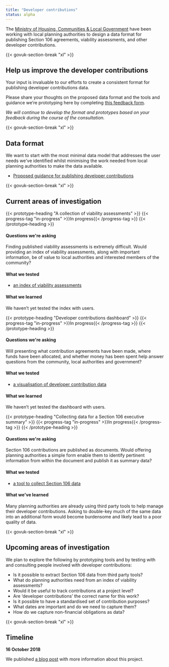 ```yaml
---
title: "Developer contributions"
status: alpha
---
```


The [Ministry of Housing, Communities & Local Government](https://www.gov.uk/government/organisations/ministry-of-housing-communities-and-local-government) have been working with local planning authorities to design a data format for publishing Section 106 agreements, viability assessments, and other developer contributions.

{{< govuk-section-break "xl" >}}

## Help us improve the developer contributions

Your input is invaluable to our efforts to create a consistent format for publishing developer contributions data.

Please share your thoughts on the proposed data format and the tools and guidance we’re prototyping here by completing [this feedback form](https://goo.gl/forms/aVckvO6woUxUIEjF2).

_We will continue to develop the format and prototypes based on your feedback during the course of the consultation._

{{< govuk-section-break "xl" >}}

## Data format

We want to start with the most minimal data model that addresses the user needs we've identified whilst minimising the work needed from local planning authorities to make the data available. 

* [Proposed guidance for publishing developer contributions](https://digital-land.github.io/guidance/developer-contributions/)

{{< govuk-section-break "xl" >}}

## Current areas of investigation

{{< prototype-heading "A collection of viability assessments" >}}
  {{< progress-tag "in-progress" >}}In progress{{< /progress-tag >}}
{{< /prototype-heading >}}

#### Questions we're asking

Finding published viability assessments is extremely difficult. Would providing an index of viability assessments, along with important information, be of value to local authorities and interested members of the community?

#### What we tested

* [an index of viability assessments](https://section-106-prototype.cloudapps.digital/viability/)

#### What we learned

We haven’t yet tested the index with users.

{{< prototype-heading "Developer contributions dashboard" >}}
  {{< progress-tag "in-progress" >}}In progress{{< /progress-tag >}}
{{< /prototype-heading >}}

#### Questions we're asking

Will presenting what contribution agreements have been made, where funds have been allocated, and whether money has been spent help answer questions from the community, local authorities and government? 

#### What we tested

* [a visualisation of developer contribution data](https://section-106-prototype.cloudapps.digital/developer-contributions/section106-wide)

#### What we learned

We haven’t yet tested the dashboard with users.


{{< prototype-heading "Collecting data for a Section 106 executive summary" >}}
  {{< progress-tag "in-progress" >}}In progress{{< /progress-tag >}}
{{< /prototype-heading >}}

#### Questions we're asking

Section 106 contributions are published as documents. Would offering planning authorities a simple form enable them to identify pertinent information from within the document and publish it as summary data?

#### What we tested

* [a tool to collect Section 106 data](https://section-106-prototype.cloudapps.digital/create-section106)

#### What we've learned

Many planning authorities are already using third party tools to help manage their developer contributions. Asking to double-key much of the same data into an additional form would become burdensome and likely lead to a poor quality of data.

{{< govuk-section-break "xl" >}}

## Upcoming areas of investigation

We plan to explore the following by prototyping tools and by testing with and consulting people involved with developer contributions:

* Is it possible to extract Section 106 data from third party tools?
* What do planning authorities need from an index of viability assessments?
* Would it be useful to track contributions at a project level?
* Are ‘developer contributions’ the correct name for this work?
* Is it possible to have a standardised set of contribution purposes?
* What dates are important and do we need to capture them?
* How do we capture non-financial obligations as data?

{{< govuk-section-break "xl" >}}

## Timeline

**16 October 2018**

We published [a blog post](https://mhclgdigital.blog.gov.uk/2018/10/16/making-developer-contributions-open-and-transparent/) with more information about this project.

